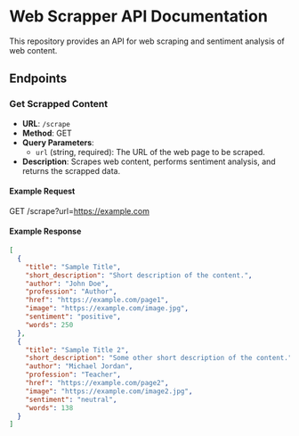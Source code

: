 # Web Scrapper API Documentation

This repository provides an API for web scraping and sentiment analysis of web content.

## Endpoints

### Get Scrapped Content

- **URL**: `/scrape`
- **Method**: GET
- **Query Parameters**:
  - `url` (string, required): The URL of the web page to be scraped.
- **Description**: Scrapes web content, performs sentiment analysis, and returns the scrapped data.

#### Example Request

GET /scrape?url=https://example.com

#### Example Response

```json
[
  {
    "title": "Sample Title",
    "short_description": "Short description of the content.",
    "author": "John Doe",
    "profession": "Author",
    "href": "https://example.com/page1",
    "image": "https://example.com/image.jpg",
    "sentiment": "positive",
    "words": 250
  },
  {
    "title": "Sample Title 2",
    "short_description": "Some other short description of the content.",
    "author": "Michael Jordan",
    "profession": "Teacher",
    "href": "https://example.com/page2",
    "image": "https://example.com/image2.jpg",
    "sentiment": "neutral",
    "words": 138
  }
]

